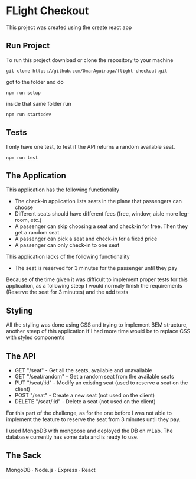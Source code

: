 # FLight Checkout

This project was created using the create react app

## Run Project

To run this project download or clone the repository to your machine

`git clone https://github.com/OmarAguinaga/flight-checkout.git`

got to the folder and do

`npm run setup`

inside that same folder run

`npm run start:dev`

## Tests

I only have one test, to test if the API returns a random available seat.

`npm run test`

## The Application

This application has the following functionality

* The check-in application lists seats in the plane that passengers can choose
* Different seats should have different fees (free, window, aisle
  more leg-room, etc.)
* A passenger can skip choosing a seat and check-in for free. Then they get a random seat.
* A passenger can pick a seat and check-in for a fixed price
* A passenger can only check-in to one seat

This application lacks of the following functionality

* The seat is reserved for 3 minutes for the passenger until they pay

Because of the time given it was difficult to implement proper tests for this application, as a following steep I would normaly finish the requirements (Reserve the seat for 3 minutes) and the add tests

## Styling

All the styling was done using CSS and trying to implement BEM structure, another steep of this application if I had more time would be to replace CSS with styled components

## The API

* GET "/seat" - Get all the seats, available and unavailable
* GET "/seat/random" - Get a random seat from the available seats
* PUT "/seat/:id" - Modify an existing seat (used to reserve a seat on the client)
* POST "/seat" - Create a new seat (not used on the client)
* DELETE "/seat/:id" - Delete a seat (not used on the client)

For this part of the challenge, as for the one before I was not able to implement the feature to reserve the seat from 3 minutes until they pay.

I used MongoDB with mongoose and deployed the DB on mLab. The database currently has some data and is ready to use.

## The Sack

MongoDB · Node.js · Express · React
